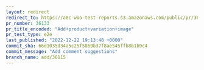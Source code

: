 ```yaml
---
layout: redirect
redirect_to: https://a8c-woo-test-reports.s3.amazonaws.com/public/pr/36133/e2e/index.html
pr_number: 36133
pr_title_encoded: "Add+product+variation+image"
pr_test_type: e2e
last_published: "2022-12-22 19:13:48 +0000"
commit_sha: 66d1035d34a5c25f5860b37f8ae545ffb8b1b9c4
commit_message: "Add comment suggestions"
branch_name: add/36115
---
```

